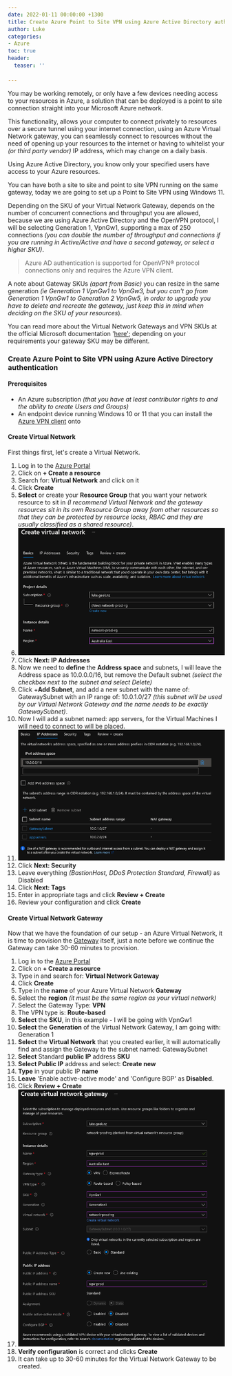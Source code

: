 ```yaml
---
date: 2022-01-11 00:00:00 +1300
title: Create Azure Point to Site VPN using Azure Active Directory authentication
author: Luke
categories:
- Azure
toc: true
header:
  teaser: ''

---
```

You may be working remotely, or only have a few devices needing access to your resources in Azure, a solution that can be deployed is a point to site connection straight into your Microsoft Azure network.

This functionality, allows your computer to connect privately to resources over a secure tunnel using your internet connection, using an Azure Virtual Network gateway, you can seamlessly connect to resources without the need of opening up your resources to the internet or having to whitelist your _(or third party vendor)_ IP address, which may change on a daily basis.

Using Azure Active Directory, you know only your specified users have access to your Azure resources.

You can have both a site to site and point to site VPN running on the same gateway, today we are going to set up a Point to Site VPN using Windows 11.

Depending on the SKU of your Virtual Network Gateway, depends on the number of concurrent connections and throughput you are allowed, because we are using Azure Active Directory and the OpenVPN protocol, I will be selecting Generation 1, VpnGw1, supporting a max of 250 connections _(you can double the number of throughput and connections if you are running in Active/Active and have a second gateway, or select a higher SKU)_.

> Azure AD authentication is supported for OpenVPN® protocol connections only and requires the Azure VPN client.

A note about Gateway SKUs _(apart from Basic)_ you can resize in the same generation _(ie Generation 1 VpnGw1 to VpnGw3, but you can't go from Generation 1 VpnGw1 to Generation 2 VpnGw5, in order to upgrade you have to delete and recreate the gateway, just keep this in mind when deciding on the SKU of your resources_).

You can read more about the Virtual Network Gateways and VPN SKUs at the official Microsoft documentation '[here'](https://docs.microsoft.com/en-us/azure/vpn-gateway/vpn-gateway-about-vpngateways "What is VPN Gateway?"); depending on your requirements your gateway SKU may be different.

### Create Azure Point to Site VPN using Azure Active Directory authentication

#### Prerequisites

* An Azure subscription _(that you have at least contributor rights to and the ability to create Users and Groups)_
* An endpoint device running Windows 10 or 11 that you can install the [Azure VPN client](https://www.microsoft.com/en-us/p/azure-vpn-client-preview/9np355qt2sqb?rtc=2&activetab=pivot:overviewtab " Azure VPN Client") onto

#### Create Virtual Network

First things first, let's create a Virtual Network.

 1. Log in to the [Azure Portal](https://portal.azure.com/#home "Azure Portal")
 2. Click on **+ Create a resource**
 3. Search for: **Virtual Network** and click on it
 4. Click **Create**
 5. **Select** or create your **Resource Group** that you want your network resource to sit in _(I recommend Virtual Network and the gateway resources sit in its own Resource Group away from other resources so that they can be protected by resource locks, RBAC and they are usually classified as a shared resource)_.
 6. ![](/uploads/azureportal-createvirtualnetwork.png)
 7. Click **Next: IP Addresses**
 8. Now we need to **define** the **Address space** and subnets, I will leave the Address space as 10.0.0.0/16, but remove the Default subnet _(select the checkbox next to the subnet and select Delete)_
 9. Click +**Add Subnet**, and add a new subnet with the name of: GatewaySubnet with an IP range of: 10.0.1.0/27 _(this subnet will be used by our Virtual Network Gateway and the name needs to be exactly GatewaySubnet)_.
10. Now I will add a subnet named: app servers, for the Virtual Machines I will need to connect to will be placed.
11. ![](/uploads/azureportal-createvirtualnetworksubnets.png)
12. Click **Next: Security**
13. Leave everything _(BastionHost, DDoS Protection Standard, Firewall)_ as Disabled
14. Click **Next: Tags**
15. Enter in appropriate tags and click **Review + Create**
16. Review your configuration and click **Create**

#### Create Virtual Network Gateway

Now that we have the foundation of our setup - an Azure Virtual Network, it is time to provision the [Gateway](https://docs.microsoft.com/en-us/azure/vpn-gateway/vpn-gateway-about-vpngateways "What is VPN Gateway?") itself, just a note before we continue the Gateway can take 30-60 minutes to provision.

 1. Log in to the [Azure Portal](https://portal.azure.com/#home "Azure Portal")
 2. Click on **+ Create a resource**
 3. Type in and search for: **Virtual Network Gateway**
 4. Click **Create**
 5. Type in the **name** of your Azure Virtual Network **Gateway**
 6. Select the **region** _(it must be the same region as your virtual network)_
 7. Select the Gateway Type: **VPN**
 8. The VPN type is: **Route-based**
 9. **Select** the **SKU**, in this example - I will be going with VpnGw1
10. **Select** the **Generation** of the Virtual Network Gateway, I am going with: Generation 1
11. **Select** the **Virtual Network** that you created earlier, it will automatically find and assign the Gateway to the subnet named: GatewaySubnet
12. **Select** Standard **public IP** address **SKU**
13. **Select Public IP** address and select: **Create new**
14. **Type** in your public IP **name** 
15. **Leave** 'Enable active-active mode' and 'Configure BGP' as **Disabled**.
16. Click **Review + Create**
17. ![](/uploads/azureportal-createvnetfgw.png)
18. **Verify configuration** is correct and clicks **Create**
19. It can take up to 30-60 minutes for the Virtual Network Gateway to be created.